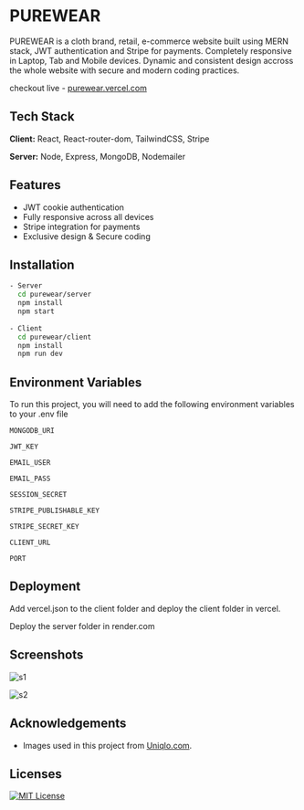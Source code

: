 
# PUREWEAR

PUREWEAR is a cloth brand, retail, e-commerce website built using MERN stack, JWT authentication and Stripe for payments.
Completely responsive in Laptop, Tab and Mobile devices. Dynamic and consistent design accross the whole website with secure and modern coding practices.

checkout live - [purewear.vercel.com](purewear.vercel.app)



## Tech Stack

**Client:** React, React-router-dom, TailwindCSS, Stripe

**Server:** Node, Express, MongoDB, Nodemailer


## Features

- JWT cookie authentication
- Fully responsive across all devices
- Stripe integration for payments
- Exclusive design & Secure coding


## Installation

```bash
- Server
  cd purewear/server
  npm install
  npm start
  
- Client
  cd purewear/client
  npm install
  npm run dev
```
    
## Environment Variables

To run this project, you will need to add the following environment variables to your .env file

`MONGODB_URI`

`JWT_KEY` 

`EMAIL_USER`

`EMAIL_PASS`

`SESSION_SECRET` 

`STRIPE_PUBLISHABLE_KEY`

`STRIPE_SECRET_KEY` 

`CLIENT_URL`

`PORT`



## Deployment

Add vercel.json to the client folder and deploy the client folder in vercel. 

Deploy the server folder in render.com



## Screenshots

![s1](https://drive.google.com/drive/folders/1XK4rXCY7ZIerjCyDbj3pcj45kXs0e4IL)

![s2](https://drive.google.com/file/d/13NiPRmCbilj2X5fssz_5YdsUAu85NWOa/view?usp=sharing)


## Acknowledgements

 - Images used in this project from [Uniqlo.com](https://www.uniqlo.com/in/en/).


## Licenses

[![MIT License](https://img.shields.io/badge/License-MIT-green.svg)](https://choosealicense.com/licenses/mit/)


